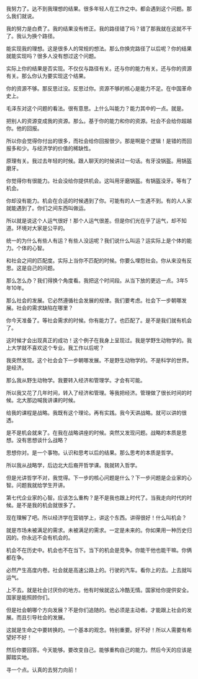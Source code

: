 我努力了。达不到我理想的结果。很多年轻人在工作之中。都会遇到这个问题。那么我们就说。

我的努力是白费了。我的结果没有修正。我的路径错了吗？错了那我就在这就不干了。我认为换个路径。

能实现我的理想。这是很多人的常规的想法。那么你换完路径了以后呢？你的结果就能实现吗？很多人没有想过这个问题。

实际上你的结果是否实现。不仅仅与路径有关。还与你的能力有关。还与你的资源有关。那么你认为要实现这个结果。

你的资源不够。那反思过没。反思过你。资源不够的核心是能力不足。在中国革命史上。

毛泽东对这个问题的看法。很有意思。上什么叫能力？能力其中的一点。就是。

把别人的资源变成我的资源。那么。基于你的能力和你的资源。社会不会给你超越你。他的回报。

所以你会觉得你付出的很多，而社会给你回报很少。那是啊是个逻辑！是错的而回报多和少。与经济学的价值的稀缺性。

原理有关。我过去年轻的时候。跟人聊天的时候讲过一句话。有牙没锅盔。用锅盔磨牙。

你觉得你有很能力。社会没给你提供机会。这叫用牙磨锅盔。有锅盔没牙。等有了机会。

你却没有能力。机会在合适的时候遇到了你。可能有的人一生遇不到。有的人人家就能遇到了。你们之间东西叫做运。

所以就是说这个人运气很好！那个人运气很差。但是你们光在乎了运气，却不知道。环境对大家是公平的。

统一的为什么有些人有运？有些人没运呢？我们说什么叫运？运实际上是个体的能力。个体的心智。

和社会之间的匹配度。实际上当你不匹配的时候。你要么埋怨社会。你从来没有反思。这是自己的问题。

那么怎么办？我们得换个角度看。我把这个时间段。从当下放的更远一点。3年5年10年。

那么社会的发展。它必然遵循社会发展的规律。我们要考虑。社会下一步朝哪发展。社会的需求缺陷在哪里？

你今天准备了。等社会需求的时候。你有能力了。也匹配了。是不是我们就有机会了。

这时候才会出现真正的成功！这个例子在我身上呈现过。我是学野生动物学的。我上大学就不喜欢这个专业。我工作以后呢？

我突然发现。这个社会会下一步朝哪发展。不是野生动物学的。不是科学的世界。是经济。

那么我从野生动物学。我要转入经济和管理学。才会有可能。

所以我又花了几年时间，转入了经济和管理。等我把经济。管理做了很长时间的时候。北大那边喊我讲课的时候。

给我的课程是战略。我既有这个理论。再有实践。我今天讲战略。就可以讲的很透。

是不是机会就来了。在我在战略讲座的时候。突然又发现问题。战略的本质是思想。没有思想谈什么战略？

思想你对。是一个事物。认识和思考以后的结果。那么思考的本质是哲学。

所以我从战略学，后边北大后裔开哲学课。我就转入哲学。

但是光讲哲学不对，我觉得。下一步的核心问题是什么？下一步问题是企业家的心智。问题我就给学生开讲。

第七代企业家的心智。应该怎么重构？是不是我也跟上时代了。当我走向时代的时候。是不是我的机会就很多了。

现在理解了吧。所以经济学在营销学上，讲这个东西。讲得很好！什么叫机会？

就是市场未被满足的需求。未被满足的需求。一定是未来的。你如果用一种历史归因的。你永远不会有机会的。

机会不在历史中。机会也不在当下。当下的机会是竞争。你能干他也能干嘛。你俩都在争。

必然产生高度内卷。社会就是高速公路上的。行驶的汽车。看你上的去。上去就叫运气。

上不去。就是社会讨厌你的地方。他有时候就这么冷酷无情。国家给你提供安全。国家是能照顾你们。

但是社会朝哪个方向发展？不是你们追随的。他必须是主动者。才能跟上社会的发展。而且引导社会的发展。

这就是生命之中要转换的。一个基本的观念。特别重要。好不好！所以人需要有希望好不好！

然后你要回答。今天能够。要改变自己。能够重构自己的能力。然后今天的应该是脚踏实地。

寻一个点。认真的去努力向前！